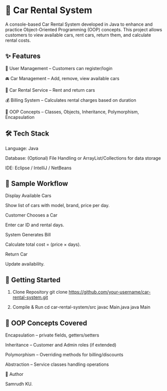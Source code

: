 # 🚗 Car Rental System

A console-based Car Rental System developed in Java to enhance and practice Object-Oriented Programming (OOP) concepts.
This project allows customers to view available cars, rent cars, return them, and calculate rental costs.

## ✨ Features

👤 User Management – Customers can register/login

🚘 Car Management – Add, remove, view available cars

🛒 Car Rental Service – Rent and return cars

💰 Billing System – Calculates rental charges based on duration

🔄 OOP Concepts – Classes, Objects, Inheritance, Polymorphism, Encapsulation

## 🛠️ Tech Stack

Language: Java

Database: (Optional) File Handling or ArrayList/Collections for data storage

IDE: Eclipse / IntelliJ / NetBeans


## 📌 Sample Workflow

Display Available Cars

Show list of cars with model, brand, price per day.

Customer Chooses a Car

Enter car ID and rental days.

System Generates Bill

Calculate total cost = (price × days).

Return Car

Update availability.



## 🚀 Getting Started
1. Clone Repository
git clone https://github.com/your-username/car-rental-system.git

2. Compile & Run
cd car-rental-system/src
javac Main.java
java Main

## 🎯 OOP Concepts Covered

Encapsulation – private fields, getters/setters

Inheritance – Customer and Admin roles (if extended)

Polymorphism – Overriding methods for billing/discounts

Abstraction – Service classes handling operations


👤 Author

Samrudh KU.
